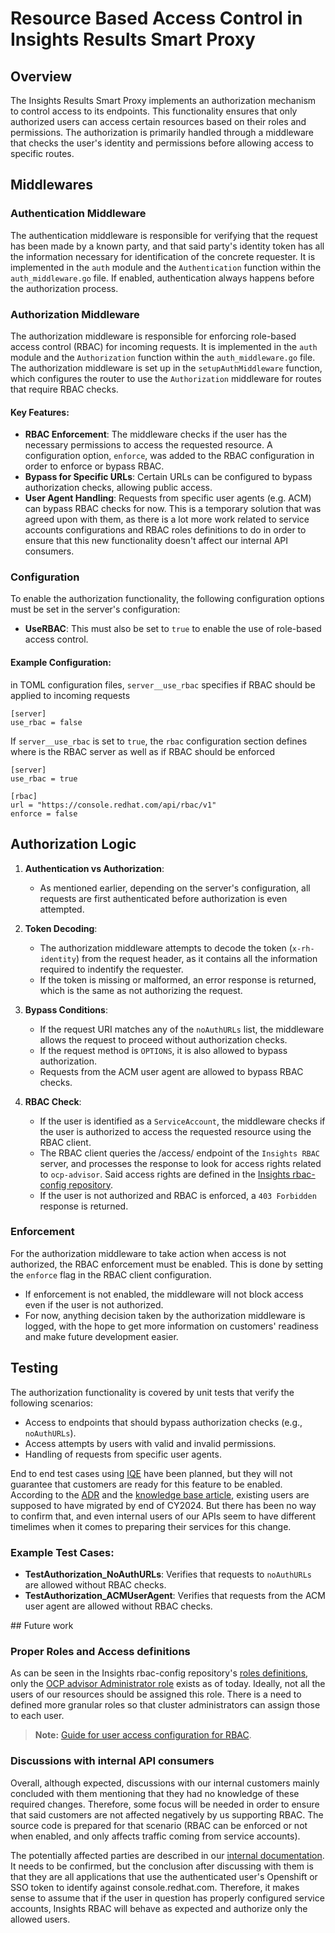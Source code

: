 # Resource Based Access Control in Insights Results Smart Proxy

## Overview

The Insights Results Smart Proxy implements an authorization mechanism to control access to its endpoints. This functionality ensures that only authorized users can access certain resources based on their roles and permissions. The authorization is primarily handled through a middleware that checks the user's identity and permissions before allowing access to specific routes.

## Middlewares

### Authentication Middleware

The authentication middleware is responsible for verifying that the request has been made by a known party, and that said party's identity token has all the information necessary for identification of the concrete requester. It is implemented in the `auth` module and the `Authentication` function within the `auth_middleware.go` file. If enabled, authentication always happens before the authorization process.

### Authorization Middleware

The authorization middleware is responsible for enforcing role-based access control (RBAC) for incoming requests. It is implemented in the `auth` module and the `Authorization` function within the `auth_middleware.go` file. The authorization middleware is set up in the `setupAuthMiddleware` function, which configures the router to use the `Authorization` middleware for routes that require RBAC checks.

#### Key Features:
- **RBAC Enforcement**: The middleware checks if the user has the necessary permissions to access the requested resource. A configuration option, `enforce`, was added to the RBAC configuration in order to enforce or bypass RBAC.
- **Bypass for Specific URLs**: Certain URLs can be configured to bypass authorization checks, allowing public access.
- **User Agent Handling**: Requests from specific user agents (e.g. ACM) can bypass RBAC checks for now. This is a temporary solution that was agreed upon with them, as there is a lot more work related to service accounts configurations and RBAC roles definitions to do in order to ensure that this new functionality doesn't affect our internal API consumers.

### Configuration

To enable the authorization functionality, the following configuration options must be set in the server's configuration:

- **UseRBAC**: This must also be set to `true` to enable the use of role-based access control.

#### Example Configuration:

in TOML configuration files, `server__use_rbac` specifies if RBAC should be applied to incoming requests
```
[server]
use_rbac = false
```

If `server__use_rbac` is set to `true`, the `rbac` configuration section defines where is the RBAC server as well as if RBAC should be enforced

```
[server]
use_rbac = true

[rbac]
url = "https://console.redhat.com/api/rbac/v1"
enforce = false
```

## Authorization Logic

1. **Authentication vs Authorization**:
   - As mentioned earlier, depending on the server's configuration, all requests are first authenticated before authorization is even attempted.

2. **Token Decoding**:
   - The authorization middleware attempts to decode the token (`x-rh-identity`) from the request header, as it contains all the information required to indentify the requester.
   - If the token is missing or malformed, an error response is returned, which is the same as not authorizing the request.

3. **Bypass Conditions**:
   - If the request URI matches any of the `noAuthURLs` list, the middleware allows the request to proceed without authorization checks.
   - If the request method is `OPTIONS`, it is also allowed to bypass authorization.
   - Requests from the ACM user agent are allowed to bypass RBAC checks.

4. **RBAC Check**:
   - If the user is identified as a `ServiceAccount`, the middleware checks if the user is authorized to access the requested resource using the RBAC client.
   - The RBAC client queries the /access/ endpoint of the `Insights RBAC` server, and processes the response to look for access rights related to `ocp-advisor`. Said access rights are defined in the [Insights rbac-config repository][1].
   - If the user is not authorized and RBAC is enforced, a `403 Forbidden` response is returned.


### Enforcement

For the authorization middleware to take action when access is not authorized, the RBAC enforcement must be enabled. This is done by setting the `enforce` flag in the RBAC client configuration.
- If enforcement is not enabled, the middleware will not block access even if the user is not authorized.
- For now, anything decision taken by the authorization middleware is logged, with the hope to get more information on customers' readiness and make future development easier.

## Testing

The authorization functionality is covered by unit tests that verify the following scenarios:
- Access to endpoints that should bypass authorization checks (e.g., `noAuthURLs`).
- Access attempts by users with valid and invalid permissions.
- Handling of requests from specific user agents.

End to end test cases using [IQE][2] have been planned, but they will not guarantee that customers are ready for this feature to be enabled. According to the [ADR][3] and the [knowledge base article][4], existing users are supposed to have migrated by end of CY2024. But there has been no way to confirm that, and even internal users of our APIs seem to have different timelimes when it comes to preparing their services for this change.

### Example Test Cases:
- **TestAuthorization_NoAuthURLs**: Verifies that requests to `noAuthURLs` are allowed without RBAC checks.
- **TestAuthorization_ACMUserAgent**: Verifies that requests from the ACM user agent are allowed without RBAC checks.

## Future work

### Proper Roles and Access definitions

As can be seen in the Insights rbac-config repository's [roles definitions][5], only the [OCP advisor Administrator role][6] exists as of today. Ideally, not all the users of our resources should be assigned this role. There is a need to defined more granular roles so that cluster administrators can assign those to each user.

> **Note:** [Guide for user access configuration for RBAC][7].

### Discussions with internal API consumers

Overall, although expected, discussions with our internal customers mainly concluded with them mentioning that they had no knowledge of these required changes. Therefore, some focus will be needed in order to ensure that said customers are not affected negatively by us supporting RBAC. The source code is prepared for that scenario (RBAC can be enforced or not when enabled, and only affects traffic coming from service accounts).

The potentially affected parties are described in our [internal documentation][8]. It needs to be confirmed, but the conclusion after discussing with them is that they are all applications that use the authenticated user's Openshift or SSO token to identify against console.redhat.com. Therefore, it makes sense to assume that if the user in question has properly configured service accounts, Insights RBAC will behave as expected and authorize only the allowed users.



[1]: https://github.com/RedHatInsights/rbac-config/blob/master/configs/prod/permissions/ocp-advisor.json
[2]: https://gitlab.cee.redhat.com/insights-qe/iqe-ccx-plugin
[3]: https://docs.google.com/document/d/1LNun1PuvL3EFyfbSWAa6ixUAm-pJoWzQiNJj7hVjkZY/edit?tab=t.0#heading=h.nq1osedn93p8
[4]: https://source.redhat.com/groups/public/consoledot/consoledot_blog/hcc__service_accounts_with_rbac_support_as_an_alternative_to_basic_auth
[5]: https://github.com/RedHatInsights/rbac-config/tree/bb2d840a33705e84e0819d5fe697aaa7c87c378d/configs/prod/roles
[6]: https://github.com/RedHatInsights/rbac-config/blob/bb2d840a33705e84e0819d5fe697aaa7c87c378d/configs/prod/roles/ocp-advisor.json
[7]: https://docs.redhat.com/en/documentation/red_hat_hybrid_cloud_console/1-latest/html/user_access_configuration_guide_for_role-based_access_control_rbac/index
[8]: https://ccx.pages.redhat.com/ccx-docs/docs/processing/customer/api-consumers-external-apps/
